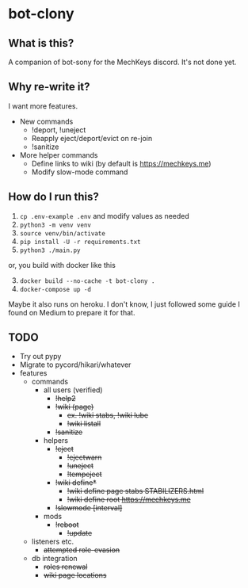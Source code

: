 # bot-clony

## What is this?

A companion of bot-sony for the MechKeys discord.
It's not done yet.

## Why re-write it?

I want more features.

* New commands
  * !deport, !uneject
  * Reapply eject/deport/evict on re-join
  * !sanitize
* More helper commands
  * Define links to wiki (by default is https://mechkeys.me)
  * Modify slow-mode command

## How do I run this?

1. `cp .env-example .env` and modify values as needed
2. `python3 -m venv venv`
3. `source venv/bin/activate`
4. `pip install -U -r requirements.txt`
5. `python3 ./main.py`

or, you build with docker like this

3. `docker build --no-cache -t bot-clony .`
4. `docker-compose up -d`

Maybe it also runs on heroku. I don't know, I just followed some guide I found
on Medium to prepare it for that.

## TODO

* Try out pypy
* Migrate to pycord/hikari/whatever
* features
    * commands
      * all users (verified)
        * ~~!help2~~
        * ~~!wiki (page)~~
          * ~~ex. !wiki stabs, !wiki lube~~
          * ~~!wiki listall~~
        * ~~!sanitize~~
      * helpers
        * ~~!eject~~
          * ~~!ejectwarn~~
          * ~~!uneject~~
          * ~~!tempeject~~
        * ~~!wiki define*~~
          * ~~!wiki define page stabs STABILIZERS.html~~
          * ~~!wiki define root https://mechkeys.me~~
        * ~~!slowmode \[interval\]~~
      * mods
        * ~~!reboot~~
          * ~~!update~~
    * listeners etc.
      * ~~attempted role-evasion~~
    * db integration
      * ~~roles renewal~~
      * ~~wiki page locations~~
